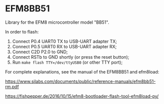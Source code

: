 EFM8BB51
========
Library for the EFM8 microcontroller model "BB51".

In order to flash:

1. Connect P0.4 UART0 TX to USB-UART adapter TX;
2. Connect P0.5 UART0 RX to USB-UART adapter RX;
3. Connect C2D P2.0 to GND;
3. Connect RSTb to GND shortly (or press the reset button);
4. Run `make flash TTY=/dev/ttyUSB0` (or other TTY port);

For complete explanations, see the manual of the EFM8BB51 and efm8load:

<https://www.silabs.com/documents/public/reference-manuals/efm8bb51-rm.pdf>

<https://fishpepper.de/2016/10/15/efm8-bootloader-flash-tool-efm8load-py/>
